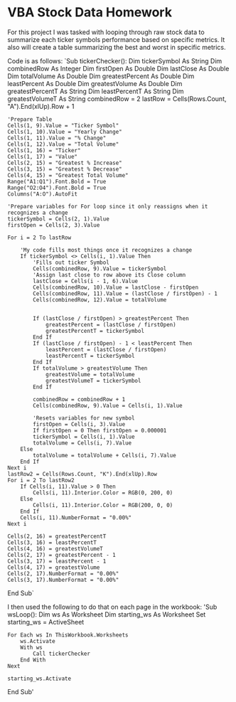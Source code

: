 # VBA Stock Data Homework
For this project I was tasked with looping through raw stock data to summarize each ticker symbols performance based on specific metrics. It also will create a table summarizing the best and worst in specific metrics.

Code is as follows:
`Sub tickerChecker():
    Dim tickerSymbol As String
    Dim combinedRow As Integer
    Dim firstOpen As Double
    Dim lastClose As Double
    Dim totalVolume As Double
    Dim greatestPercent As Double
    Dim leastPercent As Double
    Dim greatestVolume As Double
    Dim greatestPercentT As String
    Dim leastPercentT As String
    Dim greatestVolumeT As String
    combinedRow = 2
    lastRow = Cells(Rows.Count, "A").End(xlUp).Row + 1
    
    'Prepare Table
    Cells(1, 9).Value = "Ticker Symbol"
    Cells(1, 10).Value = "Yearly Change"
    Cells(1, 11).Value = "% Change"
    Cells(1, 12).Value = "Total Volume"
    Cells(1, 16) = "Ticker"
    Cells(1, 17) = "Value"
    Cells(2, 15) = "Greatest % Increase"
    Cells(3, 15) = "Greatest % Decrease"
    Cells(4, 15) = "Greatest Total Volume"
    Range("A1:Q1").Font.Bold = True
    Range("O2:O4").Font.Bold = True
    Columns("A:O").AutoFit
    
    'Prepare variables for For loop since it only reassigns when it recognizes a change
    tickerSymbol = Cells(2, 1).Value
    firstOpen = Cells(2, 3).Value
    
    For i = 2 To lastRow
    
        'My code fills most things once it recognizes a change
        If tickerSymbol <> Cells(i, 1).Value Then
            'Fills out ticker Symbol
            Cells(combinedRow, 9).Value = tickerSymbol
            'Assign last close to row above its Close column
            lastClose = Cells(i - 1, 6).Value
            Cells(combinedRow, 10).Value = lastClose - firstOpen
            Cells(combinedRow, 11).Value = (lastClose / firstOpen) - 1
            Cells(combinedRow, 12).Value = totalVolume
            
            
            If (lastClose / firstOpen) > greatestPercent Then
                greatestPercent = (lastClose / firstOpen)
                greatestPercentT = tickerSymbol
            End If
            If (lastClose / firstOpen) - 1 < leastPercent Then
                leastPercent = (lastClose / firstOpen)
                leastPercentT = tickerSymbol
            End If
            If totalVolume > greatestVolume Then
                greatestVolume = totalVolume
                greatestVolumeT = tickerSymbol
            End If
            
            combinedRow = combinedRow + 1
            Cells(combinedRow, 9).Value = Cells(i, 1).Value
            
            'Resets variables for new symbol
            firstOpen = Cells(i, 3).Value
            If firstOpen = 0 Then firstOpen = 0.000001
            tickerSymbol = Cells(i, 1).Value
            totalVolume = Cells(i, 7).Value
        Else
            totalVolume = totalVolume + Cells(i, 7).Value
        End If
    Next i
    lastRow2 = Cells(Rows.Count, "K").End(xlUp).Row
    For i = 2 To lastRow2
        If Cells(i, 11).Value > 0 Then
            Cells(i, 11).Interior.Color = RGB(0, 200, 0)
        Else
            Cells(i, 11).Interior.Color = RGB(200, 0, 0)
        End If
        Cells(i, 11).NumberFormat = "0.00%"
    Next i
    
    Cells(2, 16) = greatestPercentT
    Cells(3, 16) = leastPercentT
    Cells(4, 16) = greatestVolumeT
    Cells(2, 17) = greatestPercent - 1
    Cells(3, 17) = leastPercent - 1
    Cells(4, 17) = greatestVolume
    Cells(2, 17).NumberFormat = "0.00%"
    Cells(3, 17).NumberFormat = "0.00%"
End Sub`

I then used the following to do that on each page in the workbook:
'Sub wsLoop():
    Dim ws As Worksheet
    Dim starting_ws As Worksheet
    Set starting_ws = ActiveSheet
    
    For Each ws In ThisWorkbook.Worksheets
        ws.Activate
        With ws
            Call tickerChecker
        End With
    Next
    
    starting_ws.Activate
End Sub'